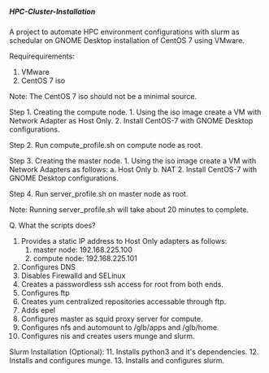 ##### HPC-Cluster-Installation #####

A project to automate HPC environment configurations with slurm as schedular on GNOME Desktop installation of CentOS 7 using VMware.

Requirequirements:
1. VMware
2. CentOS 7 iso

Note:  The CentOS 7 iso should not be a minimal source.

Step 1. Creating the compute node.
	1. Using the iso image create a VM with Network Adapter as Host Only.
	2. Install CentOS-7 with GNOME Desktop configurations.

Step 2. Run compute_profile.sh on compute node as root.

Step 3. Creating the master node.
	1. Using the iso image create a VM with Network Adapters as follows:
		a. Host Only
		b. NAT
	2. Install CentOS-7 with GNOME Desktop configurations.

Step 4. Run server_profile.sh on master node as root.

Note: Running server_profile.sh will take about 20 minutes to complete.

Q. What the scripts does?

1. Provides a static IP address to Host Only adapters as follows:
	1. master node: 192.168.225.100
	2. compute node: 192.168.225.101
2. Configures DNS 
3. Disables Firewalld and SELinux
4. Creates a passwordless ssh access for root from both ends.
5. Configures ftp
6. Creates yum centralized repositories accessable through ftp.
7. Adds epel
8. Configures master as squid proxy server for compute.
9. Configures nfs and automount to /glb/apps and /glb/home.
10. Configures nis and creates users munge and slurm.

Slurm Installation (Optional):
11. Installs python3 and it's dependencies.
12. Installs and configures munge.
13. Installs and configures slurm.

